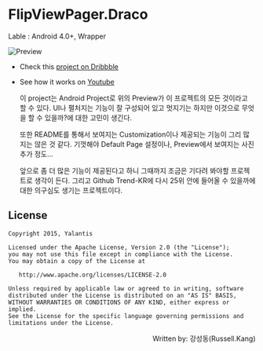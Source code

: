 # FlipViewPager.Draco

 Lable : Android 4.0+, Wrapper
	
![Preview](https://d13yacurqjgara.cloudfront.net/users/125056/screenshots/1758298/99miles-find-friends-interface-animation.gif)

* Check this [project on Dribbble](https://dribbble.com/shots/1758298-Find-Friends-Interaction?list=users&offset=35)

* See how it works on [Youtube](https://www.youtube.com/watch?v=zNRPjS53m5w)

   이 project는 Android Project로 위의 Preview가 이 프로젝트의 모든 것이라고 할 수 있다. UI나 펼처지는 기능이 잘 구성되어 있고 멋지기는 하지만 이것으로 무엇을 할 수 있을까?에 대한 고민이 생긴다. 

   또한 README를 통해서 보여지는 Customization이나 제공되는 기능이 그리 많지는 않은 것 같다. 기껏해야 Default Page 설정이나, Preview에서 보여지는 사진 추가 정도... 

  앞으로 좀 더 많은 기능이 제공된다고 하니 그때까지 조금은 기다려 봐야할 프로젝트로 생각이 든다. 그리고 Github Trend-KR에 다시 25위 안에 들어올 수 있을까에 대한 의구심도 생기는 프로젝트이다.

## License

    Copyright 2015, Yalantis

    Licensed under the Apache License, Version 2.0 (the "License");
    you may not use this file except in compliance with the License.
    You may obtain a copy of the License at

       http://www.apache.org/licenses/LICENSE-2.0

    Unless required by applicable law or agreed to in writing, software
    distributed under the License is distributed on an "AS IS" BASIS,
    WITHOUT WARRANTIES OR CONDITIONS OF ANY KIND, either express or implied.
    See the License for the specific language governing permissions and
    limitations under the License.


<div style="text-align:right">
 Written by: 강성동(Russell.Kang)
</div> 